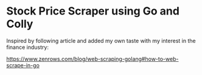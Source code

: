 # Stock Price Scraper using Go and Colly

Inspired by following article and added my own taste with my interest in the finance industry:

https://www.zenrows.com/blog/web-scraping-golang#how-to-web-scrape-in-go
